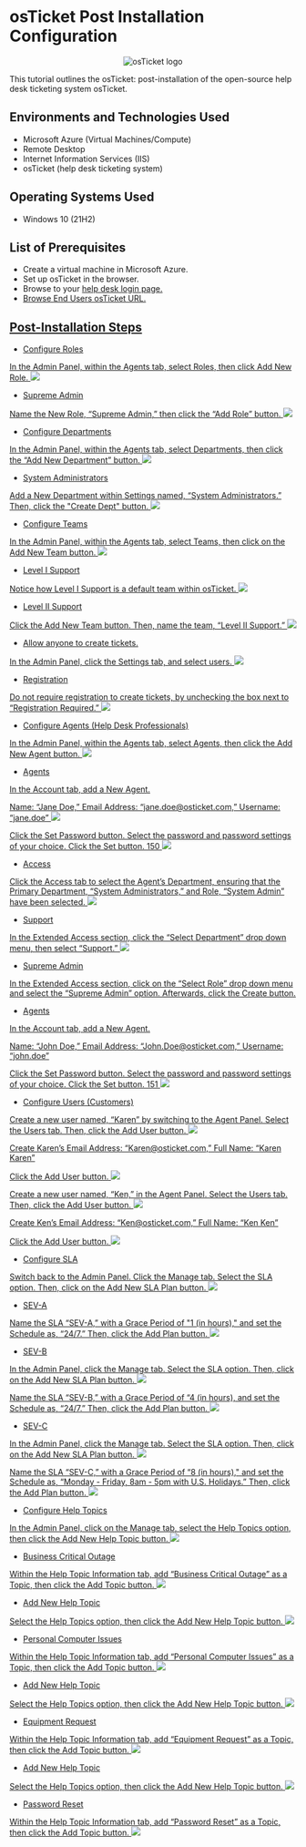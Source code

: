 # osTicket Post Installation Configuration
<p align="center">
<img src="https://i.imgur.com/Clzj7Xs.png" alt="osTicket logo"/>
</p>

This tutorial outlines the osTicket: post-installation of the open-source help desk ticketing system osTicket.<br />


<h2>Environments and Technologies Used</h2>

- Microsoft Azure (Virtual Machines/Compute)
- Remote Desktop
- Internet Information Services (IIS)
- osTicket (help desk ticketing system)

<h2>Operating Systems Used </h2>

- Windows 10</b> (21H2)

<h2>List of Prerequisites</h2>

- Create a virtual machine in Microsoft Azure.
- Set up osTicket in the browser.
- Browse to your <a href="http://localhost/osTicket/scp/login.php">help desk login page.
- Browse <a href="http://localhost/osTicket/">End Users osTicket URL.

<h2>Post-Installation Steps</h2>

- Configure Roles
<p>

<p>
In the Admin Panel, within the Agents tab, select Roles, then click Add New Role. <img src="https://imgur.com/VW2TU8x.png">
</p>
<p>
  
- Supreme Admin
 <p>
    
<p> 
Name the New Role, “Supreme Admin,” then click the “Add Role” button. <img src="https://imgur.com/8gDvdux.png">
</p>
<p>
  
- Configure Departments

<p>
In the Admin Panel, within the Agents tab, select Departments, then click the “Add New Department” button. <img src="https://imgur.com/aeO9g3A.png">
</p>
<p>

- System Administrators

<p>
Add a New Department within Settings named, “System Administrators.” Then, click the "Create Dept" button. <img src="https://imgur.com/XAWStbW.png">
</p>
<p>
  
- Configure Teams
  
<p>
In the Admin Panel, within the Agents tab, select Teams, then click on the Add New Team button. <img src="https://imgur.com/jQjYPjM.png">
</p>
<p>

- Level I Support
  
<p>
Notice how Level I Support is a default team within osTicket. <img src="https://imgur.com/2n0dQ2U.png">
</p>
<p>
  
- Level II Support
  
<p>
Click the Add New Team button. Then, name the team, “Level II Support.” <img src="https://imgur.com/nU04zbv.png">
</p>
<p>
  
- Allow anyone to create tickets. 
  
<p>
In the Admin Panel, click the Settings tab, and select users. <img src="https://imgur.com/sEALYHY.png">
</p>
<p>
  
- Registration
  
<p>
Do not require registration to create tickets, by unchecking the box next to “Registration Required.” <img src="https://imgur.com/MtVEbBD.png">
</p>
<p>
  
- Configure Agents (Help Desk Professionals)
  
<p>
In the Admin Panel, within the Agents tab, select Agents, then click the Add New Agent button. <img src="https://imgur.com/2b0C19Z.png">
</p>
<p>
  
- Agents
  
<p>
In the Account tab, add a New Agent.
</p>
<p>
<p>
Name: “Jane Doe,” Email Address: “jane.doe@osticket.com,” Username: “jane.doe” <img src="https://imgur.com/bQtgYEX.png">
</p>
<p>
  
<p>
Click the Set Password button. Select the password and password settings of your choice. Click the Set button. 150 <img src=".png">
</p>
<p>
  
  - Access
  
<p>
Click the Access tab to select the Agent’s Department, ensuring that the Primary Department, “System Administrators,” and Role, “System Admin” have been selected. <img src=https://imgur.com/gwhIuJT.png">
</p>
<p>
  
 - Support
  
<p>
In the Extended Access section, click the “Select Department” drop down menu, then select “Support.” <img src="https://imgur.com/nLKMn96.png">
                               
- Supreme Admin
  
<p>
In the Extended Access section, click on the “Select Role” drop down menu and select the “Supreme Admin” option. Afterwards, click the Create button. <https://imgur.com/gwhIuJT.png">
</p>
<p>
  
- Agents
  
<p>
In the Account tab, add a New Agent.
</p>
<p>
<p>
Name: “John Doe,” Email Address: “John.Doe@osticket.com,” Username: “john.doe”  
</p>
<p>
<p>
Click the Set Password button. Select the password and password settings of your choice. Click the Set button.
151 <img src=".png">
</p>
<p>
  
- Configure Users (Customers)
  
<p>
Create a new user named, “Karen” by switching to the Agent Panel. Select the Users tab. Then, click the Add User button. <img src="https://imgur.com/f25OtMv.png">
</p>
<p>
  
<p>
Create Karen’s Email Address: “Karen@osticket.com,” Full Name: “Karen Karen” 
</p>
<p>
<p>
Click the Add User button. <img src="https://imgur.com/CCcdwDf.png">
</p>
<p>
  
<p>
Create a new user named, “Ken,” in the Agent Panel. Select the Users tab. Then, click the Add User button. <img src="https://imgur.com/tstVOiS.png">
</p>
<p>
  
<p>
Create Ken’s Email Address: “Ken@osticket.com,” Full Name: “Ken Ken” 
</p>
<p>
<p>
Click the Add User button. <img src="https://imgur.com/lbLWR1M.png">
</p>
<p>
  
- Configure SLA
  
<p>
Switch back to the Admin Panel. Click the Manage tab. Select the SLA option. Then, click on the Add New SLA Plan button. <img src="https://imgur.com/lxNq2Rt.png">
</p>
<p>
  
- SEV-A
  
<p>
Name the SLA “SEV-A,” with a Grace Period of "1 (in hours)," and set the Schedule as, “24/7.” Then, click the Add Plan button. <img src="https://imgur.com/SmCfXWs.png">
</p>
<p>
  
- SEV-B
  
<p>
In the Admin Panel, click the Manage tab. Select the SLA option. Then, click on the Add New SLA Plan button. <img src="https://imgur.com/ETgbU6l.png">
</p>
<p>
  
<p>
Name the SLA “SEV-B,” with a Grace Period of “4 (in hours), and set the Schedule as, “24/7.” Then, click the Add Plan button. <img src="https://imgur.com/BFdGJpm.png">
</p>
<p>
  
- SEV-C
  
<p>
In the Admin Panel, click the Manage tab. Select the SLA option. Then, click on the Add New SLA Plan button. <img src="https://imgur.com/wHniEWB.png">
</p>
<p>
  
<p>
Name the SLA “SEV-C,” with a Grace Period of “8 (in hours)," and set the Schedule as, “Monday - Friday, 8am - 5pm with U.S. Holidays.”  Then, click the Add Plan button. <img src="https://imgur.com/Yyqm7hn.png">
</p>
<p>

- Configure Help Topics

<p>
In the Admin Panel, click on the Manage tab, select the Help Topics option, then click the Add New Help Topic button. <img src="https://imgur.com/FBF4S98.png">
</p>
<p>
  
- Business Critical Outage
  
<p>
Within the Help Topic Information tab, add “Business Critical Outage” as a Topic, then click the Add Topic button. <img src="https://imgur.com/e5UquAT.png">
</p>
<p>

- Add New Help Topic
  
<p>
Select the Help Topics option, then click the Add New Help Topic button. <img src="https://imgur.com/pjlYZuo.png">
</p>
<p>
  
- Personal Computer Issues
  
<p>
Within the Help Topic Information tab, add “Personal Computer Issues” as a Topic, then click the Add Topic button. <img src="https://imgur.com/5cRel3V.png">
</p>
<p>

- Add New Help Topic
  
<p>
Select the Help Topics option, then click the Add New Help Topic button. <img src="https://imgur.com/pDq4Vw3.png">
</p>
<p>

- Equipment Request
<p>
Within the Help Topic Information tab, add “Equipment Request” as a Topic, then click the Add Topic button. <img src="https://imgur.com/u0wL58g.png">
</p>
<p>
  
- Add New Help Topic
  
<p>
Select the Help Topics option, then click the Add New Help Topic button. <img src="https://imgur.com/eNOWgXy.png">
</p>
<p>
  
- Password Reset
  
<p>
Within the Help Topic Information tab, add “Password Reset” as a Topic, then click the Add Topic button. <img src="https://imgur.com/5XgLSDq.png">
</p>
<p>
